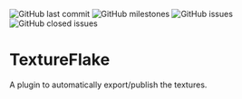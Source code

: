 ![GitHub last commit](https://img.shields.io/github/last-commit/Bernardrouhi/TextureFlake)
![GitHub milestones](https://img.shields.io/github/milestones/open/Bernardrouhi/TextureFlake)
![GitHub issues](https://img.shields.io/github/issues-raw/Bernardrouhi/TextureFlake)
![GitHub closed issues](https://img.shields.io/github/issues-closed-raw/Bernardrouhi/TextureFlake)

TextureFlake
============
A plugin to automatically export/publish the textures.

